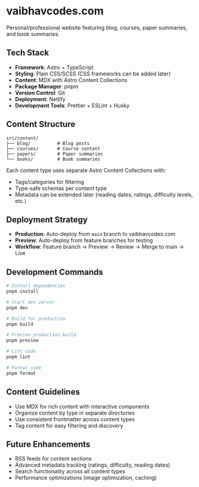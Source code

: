 # vaibhavcodes.com

Personal/professional website featuring blog, courses, paper summaries, and book summaries.

## Tech Stack

- **Framework**: Astro + TypeScript
- **Styling**: Plain CSS/SCSS (CSS frameworks can be added later)
- **Content**: MDX with Astro Content Collections
- **Package Manager**: pnpm
- **Version Control**: Git
- **Deployment**: Netlify
- **Development Tools**: Prettier + ESLint + Husky

## Content Structure

```
src/content/
├── blog/          # Blog posts
├── courses/       # Course content  
├── papers/        # Paper summaries
└── books/         # Book summaries
```

Each content type uses separate Astro Content Collections with:
- Tags/categories for filtering
- Type-safe schemas per content type
- Metadata can be extended later (reading dates, ratings, difficulty levels, etc.)

## Deployment Strategy

- **Production**: Auto-deploy from `main` branch to vaibhavcodes.com
- **Preview**: Auto-deploy from feature branches for testing
- **Workflow**: Feature branch → Preview → Review → Merge to main → Live

## Development Commands

```bash
# Install dependencies
pnpm install

# Start dev server
pnpm dev

# Build for production
pnpm build

# Preview production build
pnpm preview

# Lint code
pnpm lint

# Format code
pnpm format
```

## Content Guidelines

- Use MDX for rich content with interactive components
- Organize content by type in separate directories
- Use consistent frontmatter across content types
- Tag content for easy filtering and discovery

## Future Enhancements

- RSS feeds for content sections
- Advanced metadata tracking (ratings, difficulty, reading dates)
- Search functionality across all content types
- Performance optimizations (image optimization, caching)